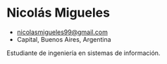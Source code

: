 # Nicolás Migueles

- <nicolasmigueles99@gmail.com>
- Capital, Buenos Aires, Argentina

Estudiante de ingeniería en sistemas de información.
